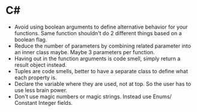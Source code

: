 # C#
- Avoid using boolean arguments to define alternative behavior for your functions. Same function shouldn't do 2 different things based on a boolean flag.
- Reduce the number of parameters by combining related parameter into an inner class maybe. Maybe 3 parameters per function.
- Having out in the function arguments is code smell, simply return a result object instead.
- Tuples are code smells, better to have a separate class to define what each property is.
- Declare the variable where they are used, not at top. So the user has to use less brain power.
- Don't use magic numbers or magic strings. Instead use Enums/ Constant Integer fields.